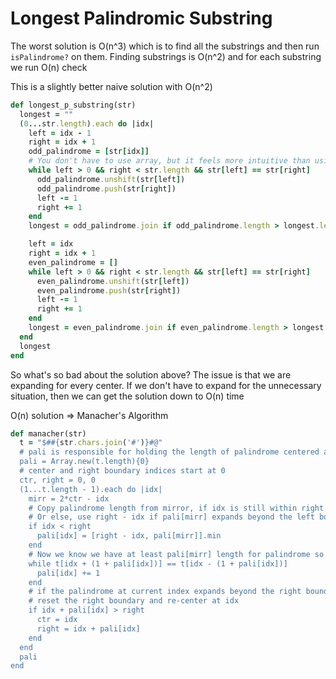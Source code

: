 # Longest Palindromic Substring

The worst solution is O(n^3) which is to find all the substrings and then run
`isPalindrome?` on them.
Finding substrings is O(n^2) and for each substring we run O(n) check

This is a slightly better naive solution with O(n^2)
``` ruby
def longest_p_substring(str)
  longest = ""
  (0...str.length).each do |idx|
    left = idx - 1
    right = idx + 1
    odd_palindrome = [str[idx]]
    # You don't have to use array, but it feels more intuitive than using pure indices
    while left > 0 && right < str.length && str[left] == str[right]
      odd_palindrome.unshift(str[left])
      odd_palindrome.push(str[right])
      left -= 1
      right += 1
    end
    longest = odd_palindrome.join if odd_palindrome.length > longest.length

    left = idx
    right = idx + 1
    even_palindrome = []
    while left > 0 && right < str.length && str[left] == str[right]
      even_palindrome.unshift(str[left])
      even_palindrome.push(str[right])
      left -= 1
      right += 1
    end
    longest = even_palindrome.join if even_palindrome.length > longest.length
  end
  longest
end
```
So what's so bad about the solution above? The issue is that we are expanding
for every center. If we don't have to expand for the unnecessary situation, then
we can get the solution down to O(n) time

O(n) solution => Manacher's Algorithm
``` ruby
def manacher(str)
  t = "$##{str.chars.join('#')}#@"
  # pali is responsible for holding the length of palindrome centered at a given index
  pali = Array.new(t.length){0}
  # center and right boundary indices start at 0
  ctr, right = 0, 0
  (1...t.length - 1).each do |idx|
    mirr = 2*ctr - idx
    # Copy palindrome length from mirror, if idx is still within right boundary
    # Or else, use right - idx if pali[mirr] expands beyond the left boundary
    if idx < right
      pali[idx] = [right - idx, pali[mirr]].min
    end
    # Now we know we have at least pali[mirr] length for palindrome so we can skip checking those ones
    while t[idx + (1 + pali[idx])] == t[idx - (1 + pali[idx])]
      pali[idx] += 1
    end
    # if the palindrome at current index expands beyond the right boundary, we need to
    # reset the right boundary and re-center at idx
    if idx + pali[idx] > right
      ctr = idx
      right = idx + pali[idx]
    end
  end
  pali
end
```
